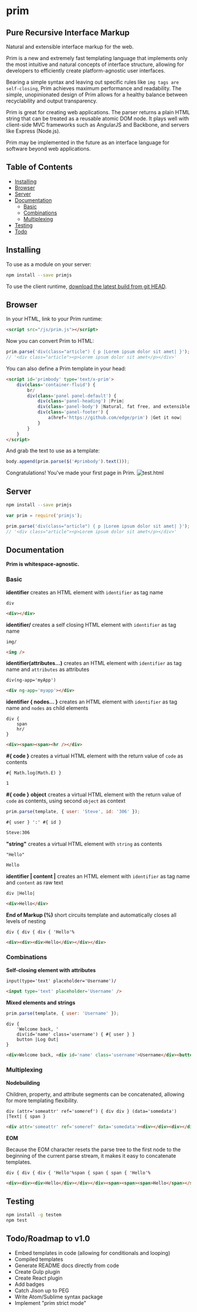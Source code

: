 # prim

## Pure Recursive Interface Markup

Natural and extensible interface markup for the web.

Prim is a new and extremely fast templating language that implements only the most intuitive and natural concepts of interface structure, allowing for developers to efficiently create platform-agnostic user interfaces.

Bearing a simple syntax and leaving out specific rules like `img tags are self-closing`, Prim achieves maximum performance and readability. The simple, unopinionated design of Prim allows for a healthy balance between recyclability and output transparency.

Prim is great for creating web applications. The parser returns a plain HTML string that can be treated as a reusable atomic DOM node. It plays well with client-side MVC frameworks such as AngularJS and Backbone, and servers like Express (Node.js).

Prim may be implemented in the future as an interface language for software beyond web applications.


## Table of Contents
* [Installing](#installation)
* [Browser](#browser)
* [Server](#server)
* [Documentation](#documentation)
	* [Basic](#basic)
	* [Combinations](#combinations)
	* [Multiplexing](#multiplexing)
* [Testing](#testing)
* [Todo](#todo)


## Installing

To use as a module on your server:
```sh
npm install --save primjs
```

To use the client runtime, [download the latest build from git HEAD](https://github.com/edge/prim/tree/master/dist).

## Browser

In your HTML, link to your Prim runtime:
```html
<script src="/js/prim.js"></script>
```

Now you can convert Prim to HTML:
```js
prim.parse('div(class="article") { p |Lorem ipsum dolor sit amet| }');
// '<div class="article"><p>Lorem ipsum dolor sit amet</p></div>'
```

You can also define a Prim template in your head:
```html
<script id='primbody' type='text/x-prim'>
	div(class='container-fluid') {
		br/
		div(class='panel panel-default') {
			div(class='panel-heading') |Prim|
			div(class='panel-body') |Natural, fat free, and extensible interface markup for the web.|
			div(class='panel-footer') {
				a(href='https://github.com/edge/prim') |Get it now|
			}
		}
	}
</script>
```

And grab the text to use as a template:
```js
body.append(prim.parse($('#primbody').text()));
```

Congratulations! You've made your first page in Prim.
![test.html](http://i.imgur.com/pEEuYKE.png)

## Server

```sh
npm install --save primjs
```

```js
var prim = require('primjs');

prim.parse('div(class="article") { p |Lorem ipsum dolor sit amet| }');
// '<div class="article"><p>Lorem ipsum dolor sit amet</p></div>'
```

## Documentation

**Prim is whitespace-agnostic.**

### Basic

**identifier**
creates an HTML element with `identifier` as tag name
```jade
div
```
```html
<div></div>
```

**identifier/**
creates a self closing HTML element with `identifier` as tag name
```jade
img/
```
```html
<img />
```

**identifier(attributes...)**
creates an HTML element with `identifier` as tag name and `attributes` as attributes
```jade
div(ng-app='myApp')
```
```html
<div ng-app='myapp'></div>
```

**identifier { nodes... }**
creates an HTML element with `identifier` as tag name and `nodes` as child elements
```jade
div {
	span
	hr/
}
```
```html
<div><span><span><hr /></div>
```

**#{ code }**
creates a virtual HTML element with the return value of `code` as contents
```jade
#{ Math.log(Math.E) }
```
```html
1
```

**#{ code }**
**object**
creates a virtual HTML element with the return value of `code` as contents, using second `object` as context
```js
prim.parse(template, { user: 'Steve', id: '306' });
```
```jade
#{ user } ':' #{ id }
```
```html
Steve:306
```

**"string"**
creates a virtual HTML element with `string` as contents
```jade
"Hello"
```
```html
Hello
```

**identifier | content |**
creates an HTML element with `identifier` as tag name and `content` as raw text
```jade
div |Hello|
```
```html
<div>Hello</div>
```

**End of Markup (%)**
short circuits template and automatically closes all levels of nesting
```jade
div { div { div { 'Hello'%
```
```html
<div><div><div>Hello</div></div></div>
```

### Combinations

**Self-closing element with attributes**
```jade
input(type='text' placeholder='Username')/
```
```html
<input type='text' placeholder='Username' />
```

**Mixed elements and strings**
```js
prim.parse(template, { user: 'Username' });
```
```jade
div {
	'Welcome back, '
	div(id='name' class='username') { #{ user } }
	button |Log Out|
}
```
```html
<div>Welcome back, <div id='name' class='username'>Username</div><button>Log Out</button></div>
```

### Multiplexing

**Nodebuilding**

Children, property, and attribute segments can be concatenated, allowing for more templating flexibility.

```jade
div (attr='someattr' ref='someref') { div div } (data='somedata') |Text| { span }
```
```html
<div attr='someattr' ref='someref' data='somedata'><div></div><div></div>Text<span></span></div>
```

**EOM**

Because the EOM character resets the parse tree to the first node to the beginning of the current parse stream, it makes it easy to concatenate templates.

```jade
div { div { div { 'Hello'%span { span { span { 'Hello'%
```
```html
<div><div><div>Hello</div></div></div><span><span><span>Hello</span></span></span>
```

## Testing

```sh
npm install -g testem
npm test
```

## Todo/Roadmap to v1.0

- Embed templates in code (allowing for conditionals and looping)
- Compiled templates
- Generate README docs directly from code
- Create Gulp plugin
- Create React plugin
- Add badges
- Catch Jison up to PEG
- Write Atom/Sublime syntax package
- Implement "prim strict mode"
